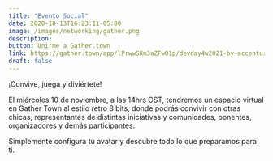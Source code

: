 ```yaml
---
title: "Evento Social"
date: 2020-10-13T16:23:11-05:00
image: /images/networking/gather.png
description: 
button: Unirme a Gather.town
link: https://gather.town/app/lPrwwSKm3aZFwO1p/devday4w2021-by-accenture
draft: false
---
```


¡Convive, juega y diviértete!

El miércoles 10 de noviembre, a las 14hrs CST, tendremos un espacio virtual en Gather Town al estilo retro 8 bits, donde podrás convivir con otras chicas, representantes de distintas iniciativas y comunidades, ponentes, organizadores y demás participantes. 

Simplemente configura tu avatar y descubre todo lo que preparamos para ti.

